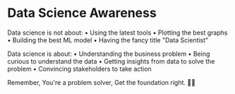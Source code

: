 # Data Science Awareness

Data science is not about:
• Using the latest tools
• Plotting the best graphs
• Building the best ML model
• Having the fancy title "Data Scientist"

Data science is about:
• Understanding the business problem
• Being curious to understand the data
• Getting insights from data to solve the problem
• Convincing stakeholders to take action

Remember,
You're a problem solver, Get the foundation right. 💪💪
